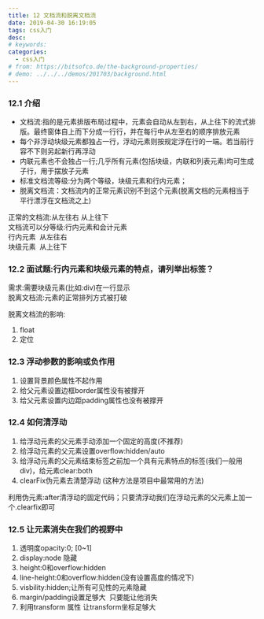 ```yaml
---
title: 12 文档流和脱离文档流
date: 2019-04-30 16:19:05
tags: css入门
desc: 
# keywords: 
categories:
  - css入门
# from: https://bitsofco.de/the-background-properties/
# demo: ../../../demos/201703/background.html
---
```

### 12.1 介绍
- 文档流:指的是元素排版布局过程中，元素会自动从左到右，从上往下的流式排版。最终窗体自上而下分成一行行，并在每行中从左至右的顺序排放元素
- 每个非浮动块级元素都独占一行，浮动元素则按规定浮在行的一端。若当前行容不下则另起新行再浮动
- 内联元素也不会独占一行;几乎所有元素(包括块级，内联和列表元素)均可生成子行，用于摆放子元素
- 标准文档流等级:分为两个等级，块级元素和行内元素；
- 脱离文档流：文档流内的正常元素识别不到这个元素(脱离文档的元素相当于平行漂浮在文档流之上)

正常的文档流:从左往右 从上往下<br />文档流可以分等级:行内元素和会计元素<br />行内元素  从左往右<br />块级元素  从上往下

<a name="7jfcb"></a>
### 12.2 面试题:行内元素和块级元素的特点，请列举出标签？
需求:需要块级元素(比如:div)在一行显示<br />脱离文档流:元素的正常排列方式被打破

脱离文档流的影响:

1. float
1. 定位

<a name="ZpFGm"></a>
### 12.3 浮动参数的影响或负作用

1. 设置背景颜色属性不起作用
1. 给父元素设置边框border属性没有被撑开
1. 给父元素设置内边距padding属性也没有被撑开

<a name="UShLz"></a>
### 12.4 如何清浮动

1. 给浮动元素的父元素手动添加一个固定的高度(不推荐)
1. 给浮动元素的父元素设置overflow:hidden/auto
1. 给浮动元素的父元素结束标签之前加一个具有元素特点的标签(我们一般用div)，给元素clear:both
1. clearFix伪元素去清楚浮动 (这种方法是项目中最常用的方法)

利用伪元素:after清浮动的固定代码；只要清浮动我们在浮动元素的父元素上加一个.clearfix即可

<a name="MKM5H"></a>
### 12.5 让元素消失在我们的视野中

1. 透明度opacity:0; [0~1]
1. display:node 隐藏
1. height:0和overflow:hidden
1. line-height:0和overflow:hidden(没有设置高度的情况下)
1. visbility:hidden;让所有可见性的元素隐藏
1. margin/padding设置足够大  只要能让他消失
1. 利用transform 属性 让transform坐标足够大

